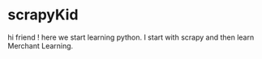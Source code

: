 # scrapyKid
hi friend !
here we start learning python.
I start with scrapy and then learn  Merchant Learning.
